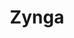 ---
layout: work_detail
image_src: /work/zynga.svg
title: "Zynga"
headline: "Zynga"
subheadline: "In my time at Zynga I helped build Scramble With Friends™ for Android, and a cross-platform framework for managing the virual economy in their games."
buttons:
  - title: "View In App Store"
    url: "https://play.google.com/store/apps/details?id=com.zynga.scramble&hl=en_CA&gl=US"
  - title: "Visit Website"
    url: "https://www.zynga.com/"
detail_items:
  - title: "Scramble With Friends™"
    description: |
      A rendition of Boggle™ with special 'boosts', and an online social component.
    image_src: "/work/zynga/scramble.svg"
  - title: "Economy Framework"
    description: |
      Want to buy a cow for your virtual farm in FarmVille™? This framework allowed players on iOS, Android, and Web to perform virtual and real money transactions.

      Zynga's games written in C++, Java, Objective-C, or C# could all leverage this framework.
    image_src: "/work/zynga/economy.svg"
---